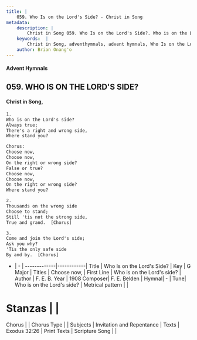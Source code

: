 ```yaml
---
title: |
    059. Who Is on the Lord's Side? - Christ in Song
metadata:
    description: |
        Christ in Song 059. Who Is on the Lord's Side?. Who is on the Lord's side? Always true; There's a right and wrong side, Where stand you? Chorus: Choose now,  Choose now, On the right or wrong side? False or true? Choose now, Choose now, On the right or wrong side? Where stand you?
    keywords:  |
        Christ in Song, adventhymnals, advent hymnals, Who Is on the Lord's Side?, Who is on the Lord's side?. Choose now, 
    author: Brian Onang'o
---
```


#### Advent Hymnals
## 059. WHO IS ON THE LORD'S SIDE?
####  Christ in Song,

```txt
1.
Who is on the Lord's side?
Always true;
There's a right and wrong side,
Where stand you?

Chorus:
Choose now, 
Choose now,
On the right or wrong side?
False or true?
Choose now,
Choose now,
On the right or wrong side?
Where stand you?

2.
Thousands on the wrong side
Choose to stand;
Still 'tis not the strong side,
True and grand.  [Chorus]

3.
Come and join the Lord's side;
Ask you why?
'Tis the only safe side 
By and by.  [Chorus]

```

- |   -  |
-------------|------------|
Title | Who Is on the Lord's Side? |
Key | G Major |
Titles | Choose now,  |
First Line | Who is on the Lord's side? |
Author | F. E. B.
Year | 1908
Composer| F. E. Belden |
Hymnal|  - |
Tune| Who is on the Lord's side? |
Metrical pattern | |
# Stanzas |  |
Chorus |  |
Chorus Type |  |
Subjects | Invitation and Repentance |
Texts | Exodus 32:26 |
Print Texts | 
Scripture Song |  |
    
